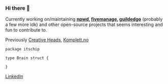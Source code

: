 ### Hi there 👋
Currently working on/maintaining <strong>[npwd](https://github.com/project-error/npwd), [fivemanage](https://fivemanage.com/), [guildedgo](https://github.com/itschip/guildedgo)</strong> (probably a few more idk) and other open-source projects that seems interesting and fun to contribute to.

Previously [Creative Heads](https://creativeheads.no), [Komplett.no](https://komplett.no)

```golang
package itschip

type Brain struct {

}
```


[LinkedIn](https://www.linkedin.com/in/christopher-gjelten-90b48314a/)
